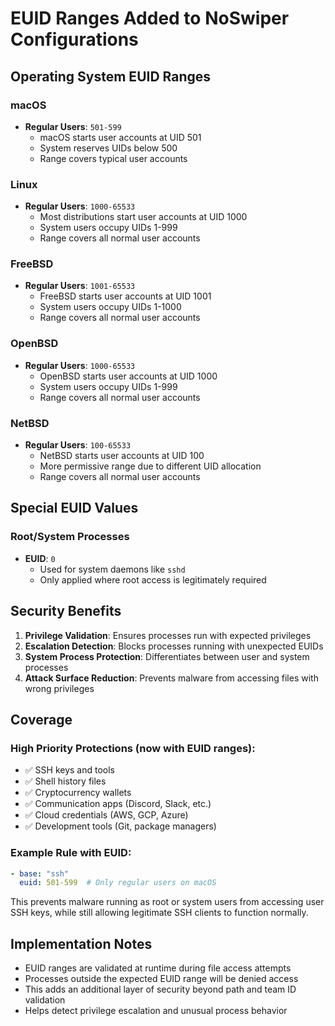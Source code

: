 # EUID Ranges Added to NoSwiper Configurations

## Operating System EUID Ranges

### macOS
- **Regular Users**: `501-599`
  - macOS starts user accounts at UID 501
  - System reserves UIDs below 500
  - Range covers typical user accounts

### Linux
- **Regular Users**: `1000-65533`
  - Most distributions start user accounts at UID 1000
  - System users occupy UIDs 1-999
  - Range covers all normal user accounts

### FreeBSD
- **Regular Users**: `1001-65533`
  - FreeBSD starts user accounts at UID 1001
  - System users occupy UIDs 1-1000
  - Range covers all normal user accounts

### OpenBSD
- **Regular Users**: `1000-65533`
  - OpenBSD starts user accounts at UID 1000
  - System users occupy UIDs 1-999
  - Range covers all normal user accounts

### NetBSD
- **Regular Users**: `100-65533`
  - NetBSD starts user accounts at UID 100
  - More permissive range due to different UID allocation
  - Range covers all normal user accounts

## Special EUID Values

### Root/System Processes
- **EUID**: `0`
  - Used for system daemons like `sshd`
  - Only applied where root access is legitimately required

## Security Benefits

1. **Privilege Validation**: Ensures processes run with expected privileges
2. **Escalation Detection**: Blocks processes running with unexpected EUIDs
3. **System Process Protection**: Differentiates between user and system processes
4. **Attack Surface Reduction**: Prevents malware from accessing files with wrong privileges

## Coverage

### High Priority Protections (now with EUID ranges):
- ✅ SSH keys and tools
- ✅ Shell history files
- ✅ Cryptocurrency wallets
- ✅ Communication apps (Discord, Slack, etc.)
- ✅ Cloud credentials (AWS, GCP, Azure)
- ✅ Development tools (Git, package managers)

### Example Rule with EUID:
```yaml
- base: "ssh"
  euid: 501-599  # Only regular users on macOS
```

This prevents malware running as root or system users from accessing user SSH keys, while still allowing legitimate SSH clients to function normally.

## Implementation Notes

- EUID ranges are validated at runtime during file access attempts
- Processes outside the expected EUID range will be denied access
- This adds an additional layer of security beyond path and team ID validation
- Helps detect privilege escalation and unusual process behavior